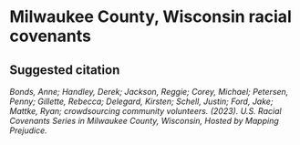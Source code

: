 # Milwaukee County, Wisconsin racial covenants

## Suggested citation

*Bonds, Anne; Handley, Derek; Jackson, Reggie; Corey, Michael; Petersen, Penny; Gillette, Rebecca; Delegard, Kirsten; Schell, Justin; Ford, Jake; Mattke, Ryan; crowdsourcing community volunteers. (2023). U.S. Racial Covenants Series in Milwaukee County, Wisconsin, Hosted by Mapping Prejudice.*
